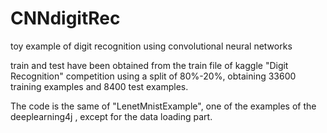 # CNNdigitRec
toy example of digit recognition using convolutional neural networks

train and test have been obtained from the train file of kaggle "Digit Recognition" competition using a split of 80%-20%, obtaining 33600 training examples and 8400 test examples.

The code is the same of "LenetMnistExample", one of the examples of the deeplearning4j , except for the data loading part.
